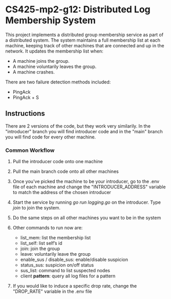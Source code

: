 # CS425-mp2-g12: Distributed Log Membership System


This project implements a distributed group membership service as part of a distributed system. The system maintains a full membership list at each machine, keeping track of other machines that are connected and up in the network. It updates the membership list when:

- A machine joins the group.
- A machine voluntarily leaves the group.
- A machine crashes.


There are two failure detection methods included:

- PingAck
- PingAck + S

## Instructions

There are 2 versions of the code, but they work very similarily. In the "introducer" branch you will find introducer code and in the "main" branch you will find code for every other machine.


### Common Workflow

1) Pull the introducer code onto one machine

2) Pull the main branch code onto all other machines

3) Once you've picked the machine to be your introducer, go to the .env file of each machine and change the "INTRODUCER_ADDRESS" variable to match the address of the chosen introducer

4) Start the service by running *go run logging.go* on the introducer. Type *join* to join the system.

5) Do the same steps on all other machines you want to be in the system 

6) Other commands to run now are: 

    - list_mem: list the membership list
    - list_self: list self’s id
    - join: join the group 
    - leave: voluntarily leave the group
    - enable_sus / disable_sus: enable/disable suspicion
    - status_sus: suspicion on/off status
    - sus_list: command to list suspected nodes
    - client **pattern**: query all log files for a pattern

7) If you would like to induce a specific drop rate, change the "DROP_RATE" variable in the .env file
